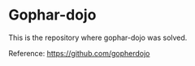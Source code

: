 # Gophar-dojo
This is the repository where gophar-dojo was solved.

Reference: https://github.com/gopherdojo

